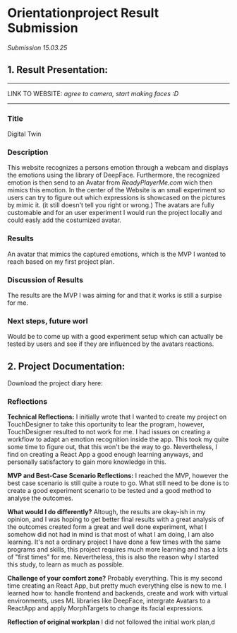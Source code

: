 # Orientationproject Result Submission

_Submission 15.03.25_

## 1. Result Presentation:

---

LINK TO WEBSITE:
_agree to camera, start making faces :D_

---

### Title

Digital Twin

### Description

This website recognizes a persons emotion through a webcam and displays the emotions using the library of DeepFace. Furthermore, the recognized emotion is then send to an Avatar from _ReadyPlayerMe.com_ wich then mimics this emotion. In the center of the Website is an small experiment so users can try to figure out which expressions is showcased on the pictures by mimic it. (it still doesn't tell you right or wrong.) The avatars are fully customable and for an user experiment I would run the project locally and could easly add the costumized avatar.

### Results

An avatar that mimics the captured emotions, which is the MVP I wanted to reach based on my first project plan.

### Discussion of Results

The results are the MVP I was aiming for and that it works is still a surpise for me.

### Next steps, future worl

Would be to come up with a good experiment setup which can actually be tested by users and see if they are influenced by the avatars reactions.

## 2. Project Documentation:

Download the project diary here:

### Reflections

**Technical Reflections:**
I initially wrote that I wanted to create my project on TouchDesigner to take this oportunity to lear the program, however, TouchDesigner resulted to not work for me. I had issues on creating a workflow to adapt an emotion recognition inside the app. This took my quite some time to figure out, that this won't be the way to go. Nevertheless, I find on creating a React App a good enough learning anyways, and personally satisfactory to gain more knowledge in this.

**MVP and Best-Case Scenario Reflections:**
I reached the MVP, however the best case scenario is still quite a route to go. What still need to be done is to create a good experiment scenario to be tested and a good method to analyse the outcomes.

**What would I do differently?**
Altough, the results are okay-ish in my opinion, and I was hoping to get better final results with a great analysis of the outcomes created form a great and well done experiment, what I somehow did not had in mind is that most of what I am doing, I am also learning. It's not a ordinary project I have done a few times with the same programs and skills, this project requires much more learning and has a lots of "first times" for me. Nevertheless, this is also the reason why I started this study, to learn as much as possible.

**Challenge of your comfort zone?**
Probably everything. This is my second time creating an React App, but pretty much everything else is new to me. I learned how to: handle frontend and backends, create and work with virtual environments, uses ML libraries like DeepFace, intergrate Avatars to a ReactApp and apply MorphTargets to change its facial expressions.

**Reflection of original workplan**
I did not followed the initial work plan,d
